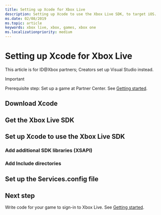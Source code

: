 ```yaml
---
title: Setting up Xcode for Xbox Live
description: Setting up Xcode to use the Xbox Live SDK, to target iOS.
ms.date: 02/08/2019
ms.topic: article
keywords: xbox live, xbox, games, xbox one
ms.localizationpriority: medium
---
```

# Setting up Xcode for Xbox Live

This article is for ID@Xbox partners; Creators set up Visual Studio instead.

   > [!IMPORTANT]
   > Prerequisite step: Set up a game at Partner Center. See [Getting started](index.md).


<!--===================================================-->
## Download Xcode


<!--===================================================-->
## Get the Xbox Live SDK


<!--===================================================-->
## Set up Xcode to use the Xbox Live SDK


### Add additional SDK libraries (XSAPI)


### Add Include directories



<!--===================================================-->
## Set up the Services.config file


<!--===================================================-->
## Next step

Write code for your game to sign-in to Xbox Live. See [Getting started](index.md).
